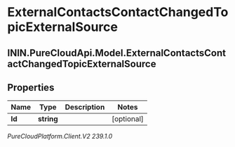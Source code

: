 # ExternalContactsContactChangedTopicExternalSource

## ININ.PureCloudApi.Model.ExternalContactsContactChangedTopicExternalSource

## Properties

|Name | Type | Description | Notes|
|------------ | ------------- | ------------- | -------------|
| **Id** | **string** |  | [optional] |



_PureCloudPlatform.Client.V2 239.1.0_
